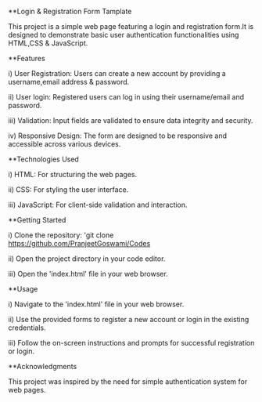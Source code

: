 **Login & Registration Form Tamplate

This project is a simple web page featuring a login and registration form.It is designed to demonstrate basic user authentication functionalities using HTML,CSS & JavaScript.

**Features

i) User Registration: Users can create a new account by providing a username,email address & password.

ii) User login: Registered users can log in using their username/email and password.

iii) Validation: Input fields are validated to ensure data integrity and security.

iv) Responsive Design: The form are designed to be responsive and accessible across various devices.

**Technologies Used

i) HTML: For structuring the web pages.

ii) CSS: For styling the user interface.

iii) JavaScript: For client-side validation and interaction.

**Getting Started

i) Clone the repository: 'git clone https://github.com/PranjeetGoswami/Codes

ii) Open the project directory in your code editor.

iii) Open the 'index.html' file in your web browser.

**Usage

i) Navigate to the 'index.html' file in your web browser.

ii) Use the provided forms to register a new account or login in the existing credentials.

iii) Follow the on-screen instructions and prompts for successful registration or login.

**Acknowledgments

This project was inspired by the need for simple authentication system for web pages.
